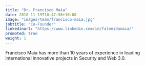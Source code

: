 ```yaml
---
title: "Dr. Francisco Maia"
date: 2018-11-19T10:47:58+10:00
image: "images/team/francisco-maia.jpg"
jobtitle: "Co-Founder"
linkedinurl: "https://www.linkedin.com/in/falmeidamaia/"
promoted: true
weight: 1
---
```


Francisco Maia has more than 10 years of experience in leading international innovative projects in Security and Web 3.0.